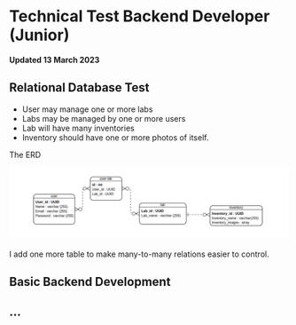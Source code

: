 # Technical Test Backend Developer (Junior)

**Updated 13 March 2023**

## Relational Database Test

- User may manage one or more labs
- Labs may be managed by one or more users
- Lab will have many inventories
- Inventory should have one or more photos of itself.

The ERD

![ERD](docs/Screenshot%20from%202023-03-13%2022-21-44.png)

I add one more table to make many-to-many relations easier to control.

## Basic Backend Development

## ...
